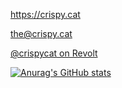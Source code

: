 https://crispy.cat

the@crispy.cat

[@crispycat on Revolt](https://app.revolt.chat/invite/Xp7cHMXs)

[![Anurag's GitHub stats](https://github-readme-stats.vercel.app/api?username=crispycat)](https://github.com/anuraghazra/github-readme-stats)
